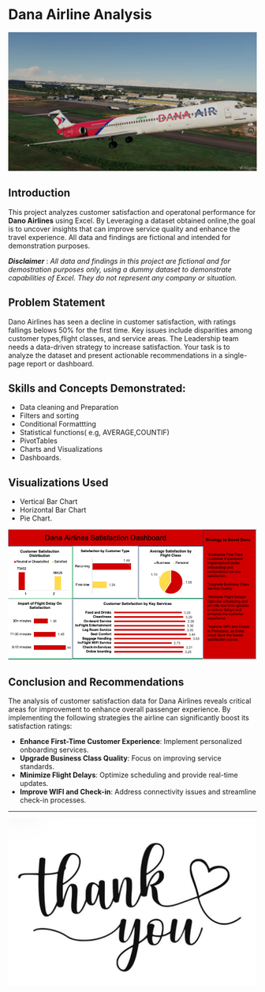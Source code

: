 # Dana Airline Analysis

![Dana Photo](Dana%20photo.jpg)

## Introduction
This project analyzes customer satisfaction and operatonal performance for **Dano Airlines** using Excel. By Leveraging a dataset obtained online,the goal is to uncover insights that can improve service quality and enhance the travel experience. All data and findings are fictional and intended for demonstration purposes.

**_Disclaimer_** : _All data and findings in this project are fictional and for demostration purposes only, using a dummy dataset to demonstrate capabilities of Excel. They do not represent any company or situation._

## Problem Statement
Dano Airlines has seen a decline in customer satisfaction, with ratings fallings belows 50% for the first time. Key issues include disparities among customer types,flight classes, and service areas. The Leadership team needs a data-driven strategy to increase satisfaction. Your task is to analyze the dataset and present actionable recommendations in a single-page report or dashboard.

## Skills and Concepts Demonstrated:

- Data cleaning and Preparation
- Filters and sorting
- Conditional Formattting
- Statistical functions( e.g, AVERAGE,COUNTIF)
- PivotTables 
- Charts and Visualizations 
- Dashboards.

## Visualizations Used

- Vertical Bar Chart
- Horizontal Bar Chart
- Pie Chart.

![Dano Airline Dashboard](Dana_Airline_Dashboard.PNG)


## Conclusion and Recommendations
The analysis of customer satisfaction data for Dana Airlines reveals critical areas for improvement to enhance overall passenger experience. By implementing the following strategies the airline can significantly boost its satisfaction ratings:
- **Enhance First-Time Customer Experience**: Implement personalized onboarding services.
- **Upgrade Business Class Quality**: Focus on improving service standards.
- **Minimize Flight Delays**: Optimize scheduling and provide real-time updates.
- **Improve WIFI and Check-in**: Address connectivity issues and streamline check-in processes.

--------
![](Thank%20you.jpg)




